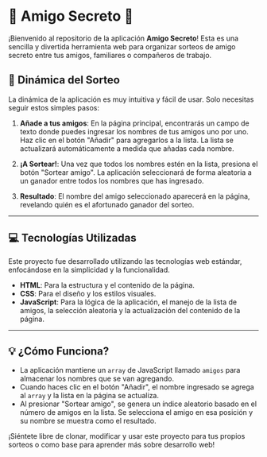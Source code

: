 # 🎁 Amigo Secreto 🤫

¡Bienvenido al repositorio de la aplicación **Amigo Secreto**! Esta es una sencilla y divertida herramienta web para organizar sorteos de amigo secreto entre tus amigos, familiares o compañeros de trabajo.

## 🚀 Dinámica del Sorteo

La dinámica de la aplicación es muy intuitiva y fácil de usar. Solo necesitas seguir estos simples pasos:

1.  **Añade a tus amigos**: En la página principal, encontrarás un campo de texto donde puedes ingresar los nombres de tus amigos uno por uno. Haz clic en el botón "Añadir" para agregarlos a la lista. La lista se actualizará automáticamente a medida que añadas cada nombre.

2.  **¡A Sortear!**: Una vez que todos los nombres estén en la lista, presiona el botón "Sortear amigo". La aplicación seleccionará de forma aleatoria a un ganador entre todos los nombres que has ingresado.

3.  **Resultado**: El nombre del amigo seleccionado aparecerá en la página, revelando quién es el afortunado ganador del sorteo.

---

## 💻 Tecnologías Utilizadas

Este proyecto fue desarrollado utilizando las tecnologías web estándar, enfocándose en la simplicidad y la funcionalidad.

* **HTML**: Para la estructura y el contenido de la página.
* **CSS**: Para el diseño y los estilos visuales.
* **JavaScript**: Para la lógica de la aplicación, el manejo de la lista de amigos, la selección aleatoria y la actualización del contenido de la página.

---

## 💡 ¿Cómo Funciona?

* La aplicación mantiene un `array` de JavaScript llamado `amigos` para almacenar los nombres que se van agregando.
* Cuando haces clic en el botón "Añadir", el nombre ingresado se agrega al `array` y la lista en la página se actualiza.
* Al presionar "Sortear amigo", se genera un índice aleatorio basado en el número de amigos en la lista. Se selecciona el amigo en esa posición y su nombre se muestra como el resultado.

¡Siéntete libre de clonar, modificar y usar este proyecto para tus propios sorteos o como base para aprender más sobre desarrollo web!
